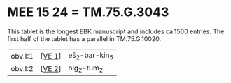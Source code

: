 # MEE 15 24 = TM.75.G.3043

This tablet is the longest EBK manuscript and includes ca.1500 entries. The first half of the tablet has a parallel in TM.75.G.10020.

|         |          |                                    |
| ------- | -------- | ---------------------------------- |
| obv.I:1 | [[VE 1]] | eš<sub>2</sub>-bar-kin<sub>5</sub> |
| obv.I:2 | [[VE 2]] | nig<sub>2</sub>-tum<sub>2</sub>    |

[//begin]: # "Autogenerated link references for markdown compatibility"
[VE 1]: <VE 1> "VE 1: 𒂠𒁇𒌺"
[VE 2]: <VE 2> "VE 2"
[//end]: # "Autogenerated link references"